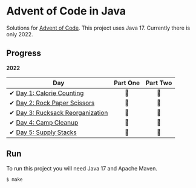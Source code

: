 # Advent of Code in Java

Solutions for [Advent of Code][aoc]. This project uses Java 17.
Currently there is only 2022.

[aoc]: https://adventofcode.com/

## Progress

**2022**

| Day                                                                                    | Part One | Part Two |
|----------------------------------------------------------------------------------------|:--------:|:--------:|
| ✔ [Day 1: Calorie Counting](src/main/java/com/maeldonnart/twentytwo/dayone)            |    🌟    |    🌟    |
| ✔ [Day 2: Rock Paper Scissors](src/main/java/com/maeldonnart/twentytwo/daytwo)         |    🌟    |    🌟    |
| ✔ [Day 3: Rucksack Reorganization](src/main/java/com/maeldonnart/twentytwo/daythree)   |    🌟    |    🌟    |
| ✔ [Day 4: Camp Cleanup](src/main/java/com/maeldonnart/twentytwo/dayfour)               |    🌟    |    🌟    |
| ✔ [Day 5: Supply Stacks](src/main/java/com/maeldonnart/twentytwo/dayfive)              |    🌟    |    🚫    |

## Run

To run this project you will need Java 17 and Apache Maven.

```sh
$ make
```
